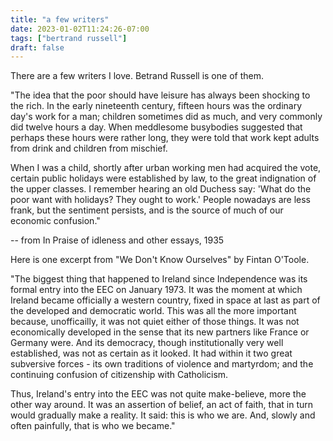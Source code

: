 ```yaml
---
title: "a few writers"
date: 2023-01-02T11:24:26-07:00
tags: ["bertrand russell"]
draft: false
---
```


There are a few writers I love. Betrand Russell is one of them. 

"The idea that the poor should have leisure has always been shocking to the rich. In the early nineteenth century, fifteen hours was the ordinary day's work for a man; children sometimes did as much, and very commonly did twelve hours a day. When meddlesome busybodies suggested that perhaps these hours were rather long, they were told that work kept adults from drink and children from mischief.

When I was a child, shortly after urban working men had acquired the vote, certain public holidays were established by law, to the great indignation of the upper classes. I remember hearing an old Duchess say: 'What do the poor want with holidays? They ought to work.' People nowadays are less frank, but the sentiment persists, and is the source of much of our economic confusion."

-- from In Praise of idleness and other essays, 1935

Here is one excerpt from "We Don't Know Ourselves" by Fintan O'Toole.

"The biggest thing that happened to Ireland since Independence was its formal entry into the EEC on January 1973. It was the moment at which Ireland became officially a western country, fixed in space at last as part of the developed and democratic world. This was all the more important because, unofficailly, it was not quiet either of those things. It was not economically developed in the sense that its new partners like France or Germany were. And its democracy, though institutionally very well established, was not as certain as it looked. It had within it two great subversive forces - its own traditions of violence and martyrdom; and the continuing confusion of citizenship with Catholicism.

Thus, Ireland's entry into the EEC was not quite make-believe, more the other way around. It was an assertion of belief, an act of faith, that in turn would gradually make a reality. It said: this is who we are. And, slowly and often painfully, that is who we became."


